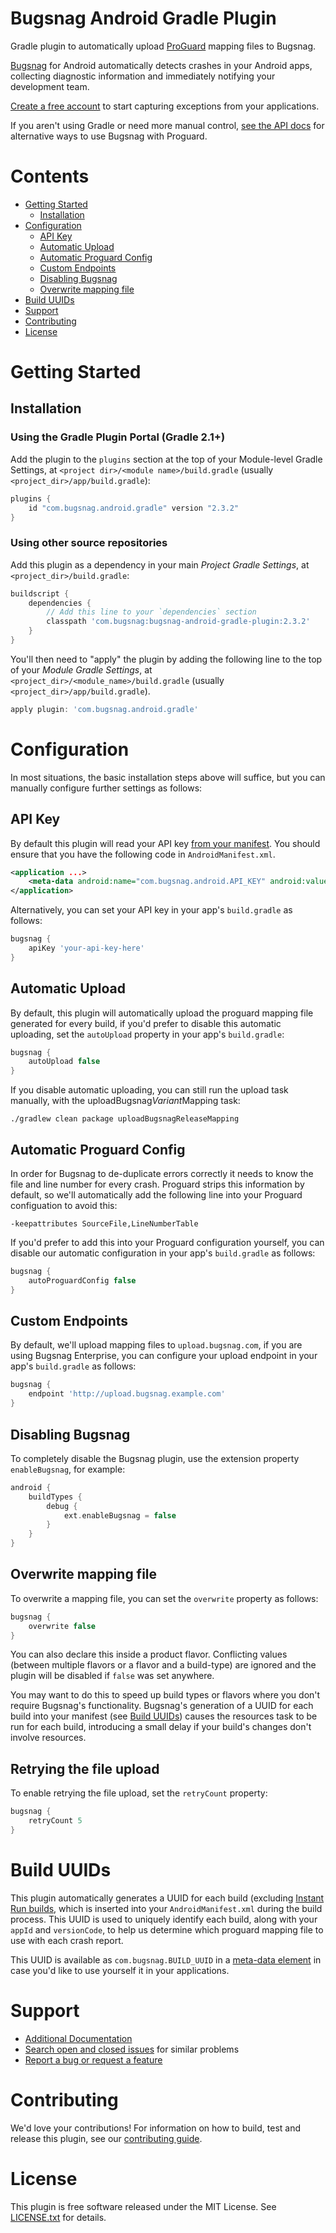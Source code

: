 Bugsnag Android Gradle Plugin
=============================

Gradle plugin to automatically upload [ProGuard](https://developer.android.com/tools/help/proguard.html) mapping files to Bugsnag.

[Bugsnag](https://bugsnag.com/platforms/android) for Android automatically detects crashes in your Android apps, collecting diagnostic information and immediately notifying your development team.

[Create a free account](https://bugsnag.com) to start capturing exceptions from your applications.

If you aren't using Gradle or need more manual control, [see the API docs](https://bugsnag.com/docs/notifiers/android/proguard) for alternative ways to use Bugsnag with Proguard.

# Contents

- [Getting Started](#getting-started)
    - [Installation](#installation)
- [Configuration](#configuration)
    - [API Key](#api-key)
    - [Automatic Upload](#automatic-upload)
    - [Automatic Proguard Config](#automatic-proguard-config)
    - [Custom Endpoints](#custom-endpoints)
    - [Disabling Bugsnag](#disabling-bugsnag)
    - [Overwrite mapping file](#overwrite-mapping-file)
- [Build UUIDs](#build-uuids)
- [Support](#support)
- [Contributing](#contributing)
- [License](#license)


# Getting Started

## Installation

### Using the Gradle Plugin Portal (Gradle 2.1+)

Add the plugin to the `plugins` section at the top of your Module-level Gradle
Settings, at `<project dir>/<module name>/build.gradle` (usually
`<project_dir>/app/build.gradle`):

```groovy
plugins {
    id "com.bugsnag.android.gradle" version "2.3.2"
}
```

### Using other source repositories

Add this plugin as a dependency in your main *Project Gradle Settings*, at `<project_dir>/build.gradle`:

```groovy
buildscript {
    dependencies {
        // Add this line to your `dependencies` section
        classpath 'com.bugsnag:bugsnag-android-gradle-plugin:2.3.2'
    }
}
```

You'll then need to "apply" the plugin by adding the following line to the top of your *Module Gradle Settings*, at `<project_dir>/<module_name>/build.gradle` (usually `<project_dir>/app/build.gradle`).

```groovy
apply plugin: 'com.bugsnag.android.gradle'
```


# Configuration

In most situations, the basic installation steps above will suffice, but you can manually configure further settings as follows:

## API Key

By default this plugin will read your API key [from your manifest](https://github.com/bugsnag/bugsnag-android#configuring-your-androidmanifest). You should ensure that you have the following code in `AndroidManifest.xml`.

```xml
<application ...>
    <meta-data android:name="com.bugsnag.android.API_KEY" android:value="your-api-key-here"/>
</application>
```

Alternatively, you can set your API key in your app's `build.gradle` as follows:

```groovy
bugsnag {
    apiKey 'your-api-key-here'
}
```

## Automatic Upload

By default, this plugin will automatically upload the proguard mapping file generated for every build, if you'd prefer to disable this automatic uploading, set the `autoUpload` property in your app's `build.gradle`:

```groovy
bugsnag {
    autoUpload false
}
```

If you disable automatic uploading, you can still run the upload task manually, with the uploadBugsnag*Variant*Mapping task:

```shell
./gradlew clean package uploadBugsnagReleaseMapping
```

## Automatic Proguard Config

In order for Bugsnag to de-duplicate errors correctly it needs to know the file and line number for every crash. Proguard strips this information by default, so we'll automatically add the following line into your Proguard configuation to avoid this:

```
-keepattributes SourceFile,LineNumberTable
```

If you'd prefer to add this into your Proguard configuration yourself, you can disable our automatic configuration in your app's `build.gradle` as follows:

```groovy
bugsnag {
    autoProguardConfig false
}
```

## Custom Endpoints

By default, we'll upload mapping files to `upload.bugsnag.com`, if you are using Bugsnag Enterprise, you can configure your upload endpoint in your app's `build.gradle` as follows:

```groovy
bugsnag {
    endpoint 'http://upload.bugsnag.example.com'
}
```

## Disabling Bugsnag
To completely disable the Bugsnag plugin, use the extension property `enableBugsnag`, for example:

```groovy
android {
    buildTypes {
        debug {
            ext.enableBugsnag = false
        }
    }
}
```

## Overwrite mapping file
To overwrite a mapping file, you can set the `overwrite` property as follows:

```groovy
bugsnag {
    overwrite false
}
```

You can also declare this inside a product flavor. Conflicting values (between multiple flavors or a flavor and a build-type) are ignored and the plugin will be disabled if `false` was set anywhere.

You may want to do this to speed up build types or flavors where you don't require Bugsnag's functionality. Bugsnag's generation of a UUID for each build into your manifest (see [Build UUIDs](#build-uuids)) causes the resources task to be run for each build, introducing a small delay if your build's changes don't involve resources.

## Retrying the file upload
To enable retrying the file upload, set the `retryCount` property:

```groovy
bugsnag {
    retryCount 5
}
```

# Build UUIDs

This plugin automatically generates a UUID for each build (excluding [Instant
Run builds](https://medium.com/google-developers/instant-run-how-does-it-work-294a1633367f),
which is inserted into your `AndroidManifest.xml` during the build process. This
UUID is used to uniquely identify each build, along with your `appId` and
`versionCode`, to help us determine which proguard mapping file to use with each
crash report.

This UUID is available as `com.bugsnag.BUILD_UUID` in a [meta-data
element](https://developer.android.com/guide/topics/manifest/meta-data-element.html)
in case you'd like to use yourself it in your applications.


# Support

- [Additional Documentation](https://bugsnag.com/docs/notifiers/android/proguard)
- [Search open and closed issues](https://github.com/bugsnag/bugsnag-android-gradle-plugin/issues?utf8=✓&q=is%3Aissue) for similar problems
- [Report a bug or request a feature](https://github.com/bugsnag/bugsnag-android-gradle-plugin/issues/new)


# Contributing

We'd love your contributions! For information on how to build, test and release
this plugin, see our [contributing guide](CONTRIBUTING.md).


# License

This plugin is free software released under the MIT License. See
[LICENSE.txt](LICENSE.txt) for details.
